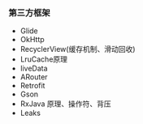 ### 第三方框架

* Glide [](android/GlideQA.md)
* OkHttp [](../../third_frame/OkHttp3.md)
* RecyclerView(缓存机制、滑动回收) [](../../third_frame/recyclerview.md)
* LruCache原理 [](../../third_frame/LruCache.md)
* liveData  [](../../third_frame/livedata.md)
* ARouter
* Retrofit
* Gson
* RxJava 原理、操作符、背压
* Leaks [](../../third_frame/LeakCanary.md)